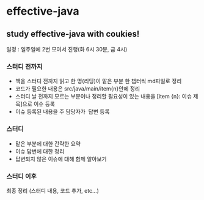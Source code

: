 # effective-java
## study effective-java with coukies!
일정 : 일주일에 2번 모여서 진행(화 6시 30분,  금 4시)
### 스터디 전까지
- 책을 스터디 전까지 읽고 한 명(리딩)이 맡은 부분 한 챕터씩 md파일로 정리
- 코드가 필요한 내용은 src/java/main/item{n}안에 정리
- 스터디 날 전까지 모르는 부분이나 정리할 필요성이 있는 내용을 [item {n}: 이슈 제목]으로 이슈 등록
- 이슈 등록된 내용을 주 담당자가  답변 등록
### 스터디
- 맡은 부분에 대한 간략한 요약
- 이슈 답변에 대한 정리
- 답변되지 않은 이슈에 대해 함께 알아보기
### 스터디 이후
최종 정리 (스터디 내용, 코드 추가, etc...)
